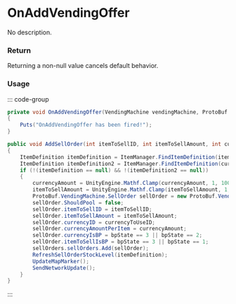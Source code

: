 # OnAddVendingOffer
<Badge type="info" text="Vending"/><Badge type="danger" text="Carbon Compatible"/><Badge type="warning" text="Oxide Compatible"/>
No description.
### Return
Returning a non-null value cancels default behavior.

### Usage
::: code-group
```csharp [Example]
private void OnAddVendingOffer(VendingMachine vendingMachine, ProtoBuf.VendingMachine.SellOrder local2)
{
	Puts("OnAddVendingOffer has been fired!");
}
```
```csharp [Source — Assembly-CSharp @ VendingMachine]
public void AddSellOrder(int itemToSellID, int itemToSellAmount, int currencyToUseID, int currencyAmount, byte bpState)
{
	ItemDefinition itemDefinition = ItemManager.FindItemDefinition(itemToSellID);
	ItemDefinition itemDefinition2 = ItemManager.FindItemDefinition(currencyToUseID);
	if (!(itemDefinition == null) && !(itemDefinition2 == null))
	{
		currencyAmount = UnityEngine.Mathf.Clamp(currencyAmount, 1, 10000);
		itemToSellAmount = UnityEngine.Mathf.Clamp(itemToSellAmount, 1, itemDefinition.stackable);
		ProtoBuf.VendingMachine.SellOrder sellOrder = new ProtoBuf.VendingMachine.SellOrder();
		sellOrder.ShouldPool = false;
		sellOrder.itemToSellID = itemToSellID;
		sellOrder.itemToSellAmount = itemToSellAmount;
		sellOrder.currencyID = currencyToUseID;
		sellOrder.currencyAmountPerItem = currencyAmount;
		sellOrder.currencyIsBP = bpState == 3 || bpState == 2;
		sellOrder.itemToSellIsBP = bpState == 3 || bpState == 1;
		sellOrders.sellOrders.Add(sellOrder);
		RefreshSellOrderStockLevel(itemDefinition);
		UpdateMapMarker();
		SendNetworkUpdate();
	}
}

```
:::
